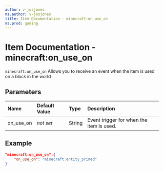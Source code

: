 ```yaml
---
author: v-josjones
ms.author: v-josjones
title: Item Documentation - minecraft:on_use_on
ms.prod: gaming
---
```


# Item Documentation - minecraft:on_use_on

`minecraft:on_use_on` Allows you to receive an event when the item is used on a block in the world

## Parameters

|Name |Default Value  |Type  |Description  |
|:----------|:----------|:----------|:----------|
|on_use_on|*not set*|String |Event trigger for when the item is used.|

## Example

```json
"minecraft:on_use_on":{
    "on_use_on": "minecraft:entity_primed"
}
```
